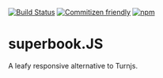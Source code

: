 [![Build Status](https://travis-ci.org/marvindanig/superbook.svg?branch=master)](https://travis-ci.org/marvindanig/superbook) 
[![Commitizen friendly](https://img.shields.io/badge/commitizen-friendly-brightgreen.svg)](http://commitizen.github.io/cz-cli/)
[![npm](https://img.shields.io/npm/dt/superbook.svg?maxAge=2592000)](https://www.npmjs.com/package/superbook)


# superbook.JS

A leafy responsive alternative to Turnjs.
